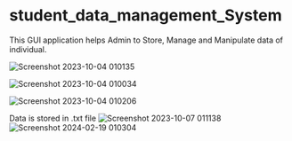 # student_data_management_System
This GUI application helps Admin to Store, Manage and Manipulate data of individual.



![Screenshot 2023-10-04 010135](https://github.com/sarjanUP/student_data_management_System/assets/119722954/cdadb4be-09a7-42e6-a634-13fa8f5c57d5)


![Screenshot 2023-10-04 010034](https://github.com/sarjanUP/student_data_management_System/assets/119722954/563ddce9-9fc0-4ff8-b161-12294c0b2e0c)



![Screenshot 2023-10-04 010206](https://github.com/sarjanUP/student_data_management_System/assets/119722954/58dbb760-dc81-4382-9c80-2c14c595153a)


Data is stored in .txt file
![Screenshot 2023-10-07 011138](https://github.com/sarjanUP/student_data_management_System/assets/119722954/bab7b537-a8c7-4a9c-bfb3-74f9c64d3460)
![Screenshot 2024-02-19 010304](https://github.com/srajanUP/student_data_management_System/assets/119722954/d2dc11f9-dcb7-4f8c-b63f-300b23d47b85)
